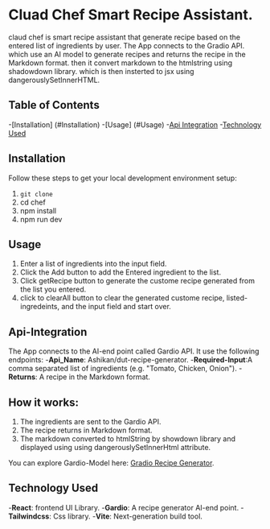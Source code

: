 # Cluad Chef Smart Recipe Assistant.
 
 claud chef is smart recipe assistant that generate recipe based on the entered list of ingredients by user. The App connects to the Gradio API. which use an AI model to generate recipes and returns the recipe in the Markdown format. then it convert markdown to the htmlstring using shadowdown library. which is then insterted to jsx using dangerouslySetInnerHTML.
## Table of Contents
 -[Installation] (#Installation)
 -[Usage] (#Usage)
 -[Api Integration](#Api-Integration)
 -[Technology Used](#technologyused)

   
## Installation  
 Follow these steps to get your local development environment setup:
 1. ```git clone  ```
 2. cd chef
 3. npm install
 4. npm run dev
 
## Usage
 1. Enter a list of ingredients into the input field.
 2. Click the Add button to add the Entered ingredient to the list.
 3. Click getRecipe button to generate the custome recipe generated from the list you entered.
 4. click to clearAll button to clear the generated custome recipe, listed-ingredeints, and the input field and start over.
 
## Api-Integration 
 The App connects to the AI-end point called Gardio API. It use the following endpoints:
  -**Api_Name**: Ashikan/dut-recipe-generator.
  -**Required-Input**:A comma separated list of ingredients (e.g. "Tomato, Chicken, Onion").
  -**Returns**: A recipe in the Markdown format.
## How it works:
  1. The ingredients are sent to the Gardio API.
  2. The recipe returns in Markdown format.
  3. The markdown converted to htmlString by showdown library and displayed using using dangerouslySetInnerHtml attribute.
  
  You can explore Gardio-Model here: [Gradio Recipe Generator](https://huggingface.co/Ashikan/dut-recipe-generator).
 
## Technology Used
-**React**: frontend UI Library.
-**Gardio**: A recipe generator AI-end point.
-**Tailwindcss**: Css library.
-**Vite**: Next-generation build tool.
